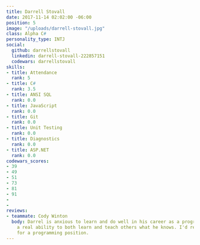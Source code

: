 ```yaml
---
title: Darrell Stovall
date: 2017-11-14 02:02:00 -06:00
position: 5
image: "/uploads/darrell-stovall.jpg"
class: Alpha C#
personality_type: INTJ
social:
  github: darrellstovall
  linkedin: darrell-stovall-222857151
  codewars: darrellstovall
skills:
- title: Attendance
  rank: 5
- title: C#
  rank: 3.5
- title: ANSI SQL
  rank: 0.0
- title: JavaScript
  rank: 0.0
- title: Git
  rank: 0.0
- title: Unit Testing
  rank: 0.0
- title: Diagnostics
  rank: 0.0
- title: ASP.NET
  rank: 0.0
codewars_scores:
- 39
- 49
- 51
- 73
- 81
- 91
- 
- 
reviews:
- teammate: Cody Winton
  body: Darrel is anxious to learn and do well in his career as a programmer and possesses
    a real ability to both learn and teach others what he knows. I'd recommend Darrel
    for a programming position.
---
```



